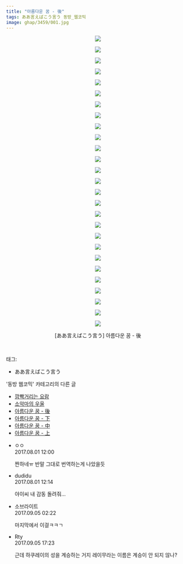 ```yaml
---
title: "아름다운 꿈 - 後"
tags: ああ言えばこう言う 동방_웹코믹
image: ghap/3459/001.jpg
---
```

<div class="article">
<p style="text-align: center; clear: none; float: none;"><img src="{{ site.nasurl }}/ghap/3459/001.jpg"/></p>
<p style="text-align: center; clear: none; float: none;"><img src="{{ site.nasurl }}/ghap/3459/002.jpg"/></p>
<p style="text-align: center; clear: none; float: none;"><img src="{{ site.nasurl }}/ghap/3459/003.jpg"/></p>
<p style="text-align: center; clear: none; float: none;"><img src="{{ site.nasurl }}/ghap/3459/004.jpg"/></p>
<p style="text-align: center; clear: none; float: none;"><img src="{{ site.nasurl }}/ghap/3459/005.jpg"/></p>
<p style="text-align: center; clear: none; float: none;"><img src="{{ site.nasurl }}/ghap/3459/006.jpg"/></p>
<p style="text-align: center; clear: none; float: none;"><img src="{{ site.nasurl }}/ghap/3459/007.jpg"/></p>
<p style="text-align: center; clear: none; float: none;"><img src="{{ site.nasurl }}/ghap/3459/008.jpg"/></p>
<p style="text-align: center; clear: none; float: none;"><img src="{{ site.nasurl }}/ghap/3459/009.jpg"/></p>
<p style="text-align: center; clear: none; float: none;"><img src="{{ site.nasurl }}/ghap/3459/010.jpg"/></p>
<p style="text-align: center; clear: none; float: none;"><img src="{{ site.nasurl }}/ghap/3459/011.jpg"/></p>
<p style="text-align: center; clear: none; float: none;"><img src="{{ site.nasurl }}/ghap/3459/012.jpg"/></p>
<p style="text-align: center; clear: none; float: none;"><img src="{{ site.nasurl }}/ghap/3459/013.jpg"/></p>
<p style="text-align: center; clear: none; float: none;"><img src="{{ site.nasurl }}/ghap/3459/014.jpg"/></p>
<p style="text-align: center; clear: none; float: none;"><img src="{{ site.nasurl }}/ghap/3459/015.jpg"/></p>
<p style="text-align: center; clear: none; float: none;"><img src="{{ site.nasurl }}/ghap/3459/016.jpg"/></p>
<p style="text-align: center; clear: none; float: none;"><img src="{{ site.nasurl }}/ghap/3459/017.jpg"/></p>
<p style="text-align: center; clear: none; float: none;"><img src="{{ site.nasurl }}/ghap/3459/018.jpg"/></p>
<p style="text-align: center; clear: none; float: none;"><img src="{{ site.nasurl }}/ghap/3459/019.jpg"/></p>
<p style="text-align: center; clear: none; float: none;"><img src="{{ site.nasurl }}/ghap/3459/020.jpg"/></p>
<p style="text-align: center; clear: none; float: none;"><img src="{{ site.nasurl }}/ghap/3459/021.jpg"/></p>
<p style="text-align: center; clear: none; float: none;"><img src="{{ site.nasurl }}/ghap/3459/022.jpg"/></p>
<p style="text-align: center; clear: none; float: none;"><img src="{{ site.nasurl }}/ghap/3459/023.jpg"/></p>
<p style="text-align: center; clear: none; float: none;"><img src="{{ site.nasurl }}/ghap/3459/024.jpg"/></p>
<p style="text-align: center; clear: none; float: none;"><img src="{{ site.nasurl }}/ghap/3459/025.jpg"/></p>
<p style="text-align: center; clear: none; float: none;"><img src="{{ site.nasurl }}/ghap/3459/026.jpg"/></p>
<p style="text-align: center; clear: none; float: none;"><img src="{{ site.nasurl }}/ghap/3459/027.jpg"/></p>
<p style="text-align: center; clear: none; float: none;">[ああ言えばこう言う] 아름다운 꿈 - 後</p>
<p><br/></p>
</div><div class="tagTrail">
<p>태그: </p>
<ul>
<li>ああ言えばこう言う</li>
</ul>
</div><div class="another">
<p>'동방 웹코믹' 카테고리의 다른 글</p>
<ul>
<li><a href="/2017-06-21-ghap_3461">깜빡거리는 요람</a></li>
<li><a href="/2017-06-21-ghap_3460">소악마의 우울</a></li>
<li><a href="/2017-06-21-ghap_3459">아름다운 꿈 - 後</a></li>
<li><a href="/2017-06-21-ghap_3458">아름다운 꿈 - 下</a></li>
<li><a href="/2017-06-21-ghap_3457">아름다운 꿈 - 中</a></li>
<li><a href="/2017-06-21-ghap_3456">아름다운 꿈 - 上</a></li>
</ul>
</div><div class="cb_module cb_fluid">
<div class="cb_wrt cb_profile">
<div class="comment">
<ul>
<li class="cb_thumb_off" id="comment15049140">
<div class="cb_comment_area">
<div class="cb_info_area">
<div class="cb_section">
<span class="cb_nick_name">ㅇㅇ</span>
</div>
<div class="cb_section">
<span class="cb_date">2017.08.01 12:00 </span>
</div>
</div>
<div class="cb_dsc_comment">
<p class="cb_dsc">
											짠하네ㅠ 반말 그대로 번역하는게 나았을듯
										</p>
</div>
</div></li>
<li class="cb_thumb_off" id="comment15049155">
<div class="cb_comment_area">
<div class="cb_info_area">
<div class="cb_section">
<span class="cb_nick_name">dudidu</span>
</div>
<div class="cb_section">
<span class="cb_date">2017.08.01 12:14 </span>
</div>
</div>
<div class="cb_dsc_comment">
<p class="cb_dsc">
											야이씨 내 감동 돌려줘...<br/>
</p>
</div>
</div></li>
<li class="cb_thumb_off" id="comment15076374">
<div class="cb_comment_area">
<div class="cb_info_area">
<div class="cb_section">
<span class="cb_nick_name">소브라이트</span>
</div>
<div class="cb_section">
<span class="cb_date">2017.09.05 02:22 </span>
</div>
</div>
<div class="cb_dsc_comment">
<p class="cb_dsc">
											마지막에서 이걸ㅋㅋㄱ
										</p>
</div>
</div></li>
<li class="cb_thumb_off" id="comment15076773">
<div class="cb_comment_area">
<div class="cb_info_area">
<div class="cb_section">
<span class="cb_nick_name">Rty</span>
</div>
<div class="cb_section">
<span class="cb_date">2017.09.05 17:23 </span>
</div>
</div>
<div class="cb_dsc_comment">
<p class="cb_dsc">
											근데 하쿠레이의 성을 계승하는 거지 레이무라는 이름은 계승이 안 되지 않나?
										</p>
</div>
</div></li>
</ul>
</div>
</div><!-- commentList close -->
</div>